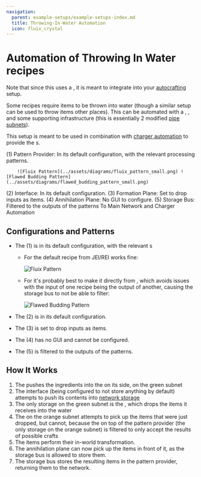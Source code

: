 ```yaml
---
navigation:
  parent: example-setups/example-setups-index.md
  title: Throwing-In-Water Automation
  icon: fluix_crystal
---
```


# Automation of Throwing In Water recipes

Note that since this uses a <ItemLink id="pattern_provider" />, it is meant to integrate into your [autocrafting](../ae2-mechanics/autocrafting.md)
setup.

Some recipes require items to be thrown into water (though a similar setup can be used to throw items other places).
This can be automated with a <ItemLink id="formation_plane" />, <ItemLink id="annihilation_plane" />, and some supporting
infrastructure (this is essentially 2 modified [pipe subnets](pipe-subnet.md)).

This setup is meant to be used in combination with [charger automation](charger-automation.md) to provide the <ItemLink id="charged_certus_quartz_crystal" />s.

<GameScene zoom="6" interactive={true}>
  <ImportStructure src="../assets/assemblies/throw_in_water.snbt" />

<BoxAnnotation color="#dddddd" min="2 0 1" max="3 1 2">
        (1) Pattern Provider: In its default configuration, with the relevant processing patterns.

        ![Fluix Pattern](../assets/diagrams/fluix_pattern_small.png) ![Flawed Budding Pattern](../assets/diagrams/flawed_budding_pattern_small.png)
  </BoxAnnotation>

<BoxAnnotation color="#dddddd" min="1.7 0 1" max="2 1 2">
        (2) Interface: In its default configuration.
  </BoxAnnotation>

<BoxAnnotation color="#dddddd" min="1 .7 1" max="2 1 2">
        (3) Formation Plane: Set to drop inputs as items.
  </BoxAnnotation>

<BoxAnnotation color="#dddddd" min="1 2 1" max="2 2.3 2">
        (4) Annihilation Plane: No GUI to configure.
  </BoxAnnotation>

<BoxAnnotation color="#dddddd" min="2 1 1" max="3 1.3 2">
        (5) Storage Bus: Filtered to the outputs of the patterns
        <Row><ItemImage id="fluix_crystal" scale="2" /><BlockImage id="flawless_budding_quartz" scale="2" /></Row>
  </BoxAnnotation>

<DiamondAnnotation pos="3.9 0.5 1.5" color="#00ff00">
        To Main Network and Charger Automation
        <GameScene zoom="3" background="transparent">
          <ImportStructure src="../assets/assemblies/charger_automation.snbt" />
          <IsometricCamera yaw="195" pitch="30" />
        </GameScene>
    </DiamondAnnotation>

  <IsometricCamera yaw="180" pitch="0" />
</GameScene>

## Configurations and Patterns

* The <ItemLink id="pattern_provider" /> (1) is in its default configuration, with the relevant <ItemLink id="processing_pattern" />s
  * For <ItemLink id="fluix_crystal" /> the default recipe from JEI/REI works fine:

    ![Fluix Pattern](../assets/diagrams/fluix_pattern.png)

  * For <ItemLink id="flawed_budding_quartz" /> it's probably best to make it directly from <ItemLink id="quartz_block" />,
    which avoids issues with the input of one recipe being the output of another, causing the storage bus to not be able to filter:

    ![Flawed Budding Pattern](../assets/diagrams/flawed_budding_pattern.png)

* The <ItemLink id="interface" /> (2) is in its default configuration.
* The <ItemLink id="formation_plane" /> (3) is set to drop inputs as items.
* The <ItemLink id="annihilation_plane" /> (4) has no GUI and cannot be configured.
* The <ItemLink id="storage_bus" /> (5) is filtered to the outputs of the patterns.

## How It Works

1.  The <ItemLink id="pattern_provider" /> pushes the ingredients into the <ItemLink id="interface" /> on its side, on the green subnet
2.  The interface (being configured to not store anything by default) attempts to push its contents into [network storage](../ae2-mechanics/import-export-storage.md)
3.  The only storage on the green subnet is the <ItemLink id="formation_plane" />, which drops the items it receives into the water
4.  The <ItemLink id="annihilation_plane" /> on the orange subnet attempts to pick up the items that were just dropped, but cannot, because
    the <ItemLink id="storage_bus" /> on top of the pattern provider (the only storage on the orange subnet) is filtered to only accept the results of possible crafts
5.  The items perform their in-world transformation.
6.  The annihilation plane can now pick up the items in front of it, as the storage bus is allowed to store them.
7.  The storage bus stores the resulting items in the pattern provider, returning them to the network.
